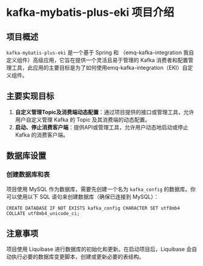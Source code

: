 # kafka-mybatis-plus-eki 项目介绍

## 项目概述

`kafka-mybatis-plus-eki` 是一个基于 Spring 和 （emq-kafka-integration 我自定义组件）高级应用，它旨在提供一个灵活且易于管理的 Kafka 消费者和配置管理工具，此应用的主要目标是为了如何使用emq-kafka-integration（EKI）自定义组件。

## 主要实现目标

1. **自定义管理Topic及消费端动态配置**：通过项目提供的接口或管理工具，允许用户自定义管理 Kafka 的 Topic 及其消费端的动态配置。
2. **启动、停止消费客户端**：提供API或管理工具，允许用户动态地启动或停止 Kafka 的消费客户端。

## 数据库设置

### 创建数据库和表

项目使用 MySQL 作为数据库，需要先创建一个名为 `kafka_config` 的数据库。你可以使用以下 SQL 语句来创建数据库（确保已连接到 MySQL）：

``` 
CREATE DATABASE IF NOT EXISTS kafka_config CHARACTER SET utf8mb4 COLLATE utf8mb4_unicode_ci;
```
## 注意事项

项目使用 Liquibase 进行数据库的初始化和更新。在启动项目后，Liquibase 会自动执行必要的数据库变更脚本，创建或更新必要的表结构。
